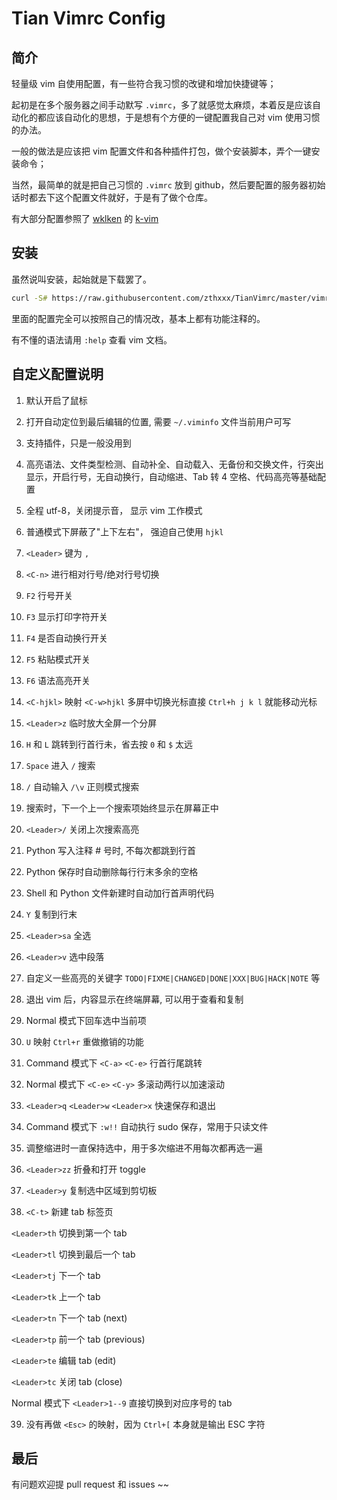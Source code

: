 
Tian Vimrc Config
=======================




简介
-----

轻量级 vim 自使用配置，有一些符合我习惯的改键和增加快捷键等；

起初是在多个服务器之间手动默写 `.vimrc`，多了就感觉太麻烦，本着反是应该自动化的都应该自动化的思想，于是想有个方便的一键配置我自己对 vim 使用习惯的办法。

一般的做法是应该把 vim 配置文件和各种插件打包，做个安装脚本，弄个一键安装命令；

当然，最简单的就是把自己习惯的 `.vimrc` 放到 github，然后要配置的服务器初始话时都去下这个配置文件就好，于是有了做个仓库。

有大部分配置参照了 [wklken](https://github.com/wklken) 的 [k-vim](https://github.com/wklken/k-vim)



安装
-----

虽然说叫安装，起始就是下载罢了。

```bash
curl -S# https://raw.githubusercontent.com/zthxxx/TianVimrc/master/vimrc -o ~/.vimrc
```

里面的配置完全可以按照自己的情况改，基本上都有功能注释的。

有不懂的语法请用 `:help` 查看 vim 文档。




自定义配置说明
-------------

1. 默认开启了鼠标

2. 打开自动定位到最后编辑的位置, 需要 `~/.viminfo` 文件当前用户可写

3. 支持插件，只是一般没用到

4. 高亮语法、文件类型检测、自动补全、自动载入、无备份和交换文件，行突出显示，开启行号，无自动换行，自动缩进、Tab 转 4 空格、代码高亮等基础配置

5. 全程 utf-8，关闭提示音， 显示 vim 工作模式

6. 普通模式下屏蔽了"上下左右"， 强迫自己使用 `hjkl`

7. `<Leader>` 键为 `,`

8. `<C-n>` 进行相对行号/绝对行号切换

9. `F2` 行号开关

10. `F3` 显示打印字符开关

11. `F4` 是否自动换行开关

12. `F5` 粘贴模式开关

13. `F6` 语法高亮开关

14. `<C-hjkl>` 映射 `<C-w>hjkl` 多屏中切换光标直接 `Ctrl+h j k l` 就能移动光标

15. `<Leader>z` 临时放大全屏一个分屏

16. `H` 和 `L` 跳转到行首行未，省去按 `0` 和 `$` 太远

17. `Space` 进入 `/` 搜索

18. `/` 自动输入 `/\v` 正则模式搜索

19. 搜索时，下一个上一个搜索项始终显示在屏幕正中

20. `<Leader>/` 关闭上次搜索高亮

21. Python 写入注释 # 号时, 不每次都跳到行首

22. Python 保存时自动删除每行行末多余的空格

23. Shell 和 Python 文件新建时自动加行首声明代码

24. `Y` 复制到行末

25. `<Leader>sa` 全选

26. `<Leader>v` 选中段落

27. 自定义一些高亮的关键字 `TODO|FIXME|CHANGED|DONE|XXX|BUG|HACK|NOTE` 等

28. 退出 vim 后，内容显示在终端屏幕, 可以用于查看和复制

29. Normal 模式下回车选中当前项

30. `U` 映射 `Ctrl+r` 重做撤销的功能

31. Command 模式下 `<C-a>` `<C-e>` 行首行尾跳转

32. Normal 模式下 `<C-e>` `<C-y>` 多滚动两行以加速滚动

33. `<Leader>q` `<Leader>w` `<Leader>x`  快速保存和退出

34. Command 模式下 `:w!!` 自动执行 sudo 保存，常用于只读文件

35. 调整缩进时一直保持选中，用于多次缩进不用每次都再选一遍

36. `<Leader>zz` 折叠和打开 toggle

37. `<Leader>y` 复制选中区域到剪切板

38. `<C-t>` 新建 tab 标签页

   `<Leader>th` 切换到第一个 tab

   `<Leader>tl` 切换到最后一个 tab

   `<Leader>tj` 下一个 tab

   `<Leader>tk` 上一个 tab

   `<Leader>tn` 下一个 tab (next)

   `<Leader>tp` 前一个 tab (previous)

   `<Leader>te` 编辑 tab (edit)

   `<Leader>tc` 关闭 tab (close)

   Normal 模式下 `<Leader>1--9` 直接切换到对应序号的 tab

39. 没有再做 `<Esc>` 的映射，因为 `Ctrl+[` 本身就是输出 ESC 字符




最后
-----

有问题欢迎提 pull request 和 issues ~~
